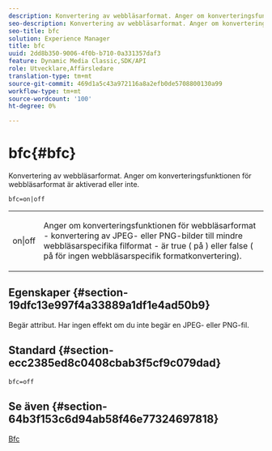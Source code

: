 ```yaml
---
description: Konvertering av webbläsarformat. Anger om konverteringsfunktionen för webbläsarformat är aktiverad eller inte.
seo-description: Konvertering av webbläsarformat. Anger om konverteringsfunktionen för webbläsarformat är aktiverad eller inte.
seo-title: bfc
solution: Experience Manager
title: bfc
uuid: 2dd8b350-9006-4f0b-b710-0a331357daf3
feature: Dynamic Media Classic,SDK/API
role: Utvecklare,Affärsledare
translation-type: tm+mt
source-git-commit: 469d1a5c43a972116a8a2efb0de5708800130a99
workflow-type: tm+mt
source-wordcount: '100'
ht-degree: 0%

---
```



# bfc{#bfc}

Konvertering av webbläsarformat. Anger om konverteringsfunktionen för webbläsarformat är aktiverad eller inte.

`bfc=on|off`

<table id="simpletable_2D23B1B282CD4216AB5BE7E7430D1B3F"> 
 <tr class="strow"> 
  <td class="stentry"> <p> <span class="codeph"> on|off  </span> </p> </td> 
  <td class="stentry"> <p>Anger om konverteringsfunktionen för webbläsarformat - konvertering av JPEG- eller PNG-bilder till mindre webbläsarspecifika filformat - är true ( <span class="codeph"> på </span>) eller false ( <span class="codeph"> på </span> för ingen webbläsarspecifik formatkonvertering). </p> </td> 
 </tr> 
</table>

## Egenskaper {#section-19dfc13e997f4a33889a1df1e4ad50b9}

Begär attribut. Har ingen effekt om du inte begär en JPEG- eller PNG-fil.

## Standard {#section-ecc2385ed8c0408cbab3f5cf9c079dad}

`bfc=off`

## Se även {#section-64b3f153c6d94ab58f46e77324697818}

[Bfc](../../../../../is-api/image-catalog/image-serving-api-ref/c-image-catalog-reference/c-attributes-reference/r-bfc.md#reference-5217a41d9d7447d6b0624077eb38d3de)
